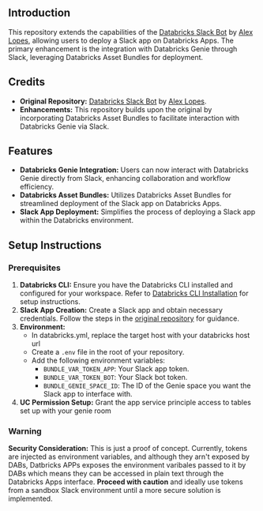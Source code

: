 ## Introduction

This repository extends the capabilities of the [Databricks Slack Bot](https://github.com/alex-lopes-databricks/databricks_apps_collection/tree/main/slack-bot) by [Alex Lopes](https://github.com/alex-lopes-databricks), allowing users to deploy a Slack app on Databricks Apps. The primary enhancement is the integration with Databricks Genie through Slack, leveraging Databricks Asset Bundles for deployment.

## Credits

- **Original Repository:** [Databricks Slack Bot](https://github.com/alex-lopes-databricks/databricks_apps_collection/tree/main/slack-bot) by [Alex Lopes](https://github.com/alex-lopes-databricks).
- **Enhancements:** This repository builds upon the original by incorporating Databricks Asset Bundles to facilitate interaction with Databricks Genie via Slack.

## Features

- **Databricks Genie Integration:** Users can now interact with Databricks Genie directly from Slack, enhancing collaboration and workflow efficiency.
- **Databricks Asset Bundles:** Utilizes Databricks Asset Bundles for streamlined deployment of the Slack app on Databricks Apps.
- **Slack App Deployment:** Simplifies the process of deploying a Slack app within the Databricks environment.

## Setup Instructions

### Prerequisites

1. **Databricks CLI:** Ensure you have the Databricks CLI installed and configured for your workspace. Refer to [Databricks CLI Installation](https://docs.databricks.com/en/dev-tools/cli/install.html) for setup instructions.
2. **Slack App Creation:** Create a Slack app and obtain necessary credentials. Follow the steps in the [original repository](https://github.com/alex-lopes-databricks/databricks_apps_collection/tree/main/slack-bot) for guidance.
3. **Environment:**
   - In databricks.yml, replace the target host with your databricks host url
   - Create a `.env` file in the root of your repository.
   - Add the following environment variables:
     - `BUNDLE_VAR_TOKEN_APP`: Your Slack app token.
     - `BUNDLE_VAR_TOKEN_BOT`: Your Slack bot token.
     - `BUNDLE_GENIE_SPACE_ID`: The ID of the Genie space you want the Slack app to interface with.
4. **UC Permission Setup:** Grant the app service principle access to tables set up with your genie room

### Warning
**Security Consideration:** This is just a proof of concept. Currently, tokens are injected as environment variables, and although they arn't exposed by DABs, Datbricks APPs exposes the environment varibales passed to it by DABs which means they can be accessed in plain text through the Databricks Apps interface. **Proceed with caution** and ideally use tokens from a sandbox Slack environment until a more secure solution is implemented.
